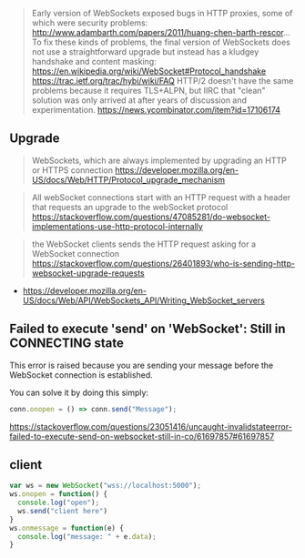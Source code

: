 >Early version of WebSockets exposed bugs in HTTP proxies, some of which were security problems: http://www.adambarth.com/papers/2011/huang-chen-barth-rescor... To fix these kinds of problems, the final version of WebSockets does not use a straightforward upgrade but instead has a kludgey handshake and content masking: https://en.wikipedia.org/wiki/WebSocket#Protocol_handshake https://trac.ietf.org/trac/hybi/wiki/FAQ
HTTP/2 doesn't have the same problems because it requires TLS+ALPN, but IIRC that "clean" solution was only arrived at after years of discussion and experimentation.
https://news.ycombinator.com/item?id=17106174

## Upgrade

> WebSockets, which are always implemented by upgrading an HTTP or HTTPS connection https://developer.mozilla.org/en-US/docs/Web/HTTP/Protocol_upgrade_mechanism

> All webSocket connections start with an HTTP request with a header that requests an upgrade to the webSocket protocol https://stackoverflow.com/questions/47085281/do-websocket-implementations-use-http-protocol-internally

> the WebSocket clients sends the HTTP request asking for a WebSocket connection https://stackoverflow.com/questions/26401893/who-is-sending-http-websocket-upgrade-requests

- https://developer.mozilla.org/en-US/docs/Web/API/WebSockets_API/Writing_WebSocket_servers

## Failed to execute 'send' on 'WebSocket': Still in CONNECTING state

This error is raised because you are sending your message before the WebSocket connection is established.

You can solve it by doing this simply:

```javascript
conn.onopen = () => conn.send("Message");
```

https://stackoverflow.com/questions/23051416/uncaught-invalidstateerror-failed-to-execute-send-on-websocket-still-in-co/61697857#61697857

## client

```javascript
var ws = new WebSocket("wss://localhost:5000");
ws.onopen = function() {
  console.log("open");
  ws.send("client here")
}
ws.onmessage = function(e) {
  console.log("message: " + e.data);
}
```
